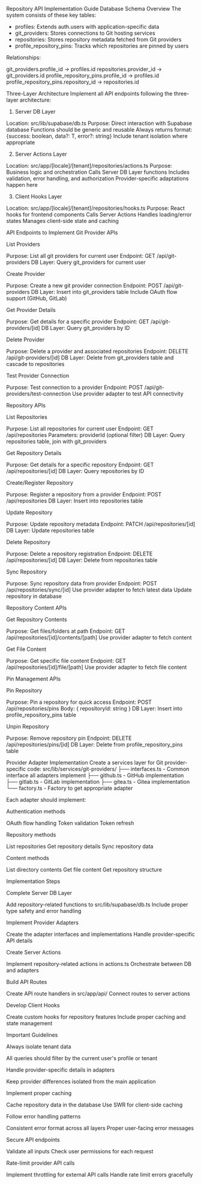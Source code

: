 Repository API Implementation Guide
Database Schema Overview
The system consists of these key tables:
- profiles: Extends auth.users with application-specific data
- git_providers: Stores connections to Git hosting services 
- repositories: Stores repository metadata fetched from Git providers
- profile_repository_pins: Tracks which repositories are pinned by users

Relationships:

git_providers.profile_id → profiles.id
repositories.provider_id → git_providers.id
profile_repository_pins.profile_id → profiles.id
profile_repository_pins.repository_id → repositories.id

Three-Layer Architecture
Implement all API endpoints following the three-layer architecture:
1. Server DB Layer

Location: src/lib/supabase/db.ts
Purpose: Direct interaction with Supabase database
Functions should be generic and reusable
Always returns format: {success: boolean, data?: T, error?: string}
Include tenant isolation where appropriate

2. Server Actions Layer

Location: src/app/[locale]/[tenant]/repositories/actions.ts
Purpose: Business logic and orchestration
Calls Server DB Layer functions
Includes validation, error handling, and authorization
Provider-specific adaptations happen here

3. Client Hooks Layer

Location: src/app/[locale]/[tenant]/repositories/hooks.ts
Purpose: React hooks for frontend components
Calls Server Actions
Handles loading/error states
Manages client-side state and caching

API Endpoints to Implement
Git Provider APIs


List Providers

Purpose: List all git providers for current user
Endpoint: GET /api/git-providers
DB Layer: Query git_providers for current user



Create Provider

Purpose: Create a new git provider connection
Endpoint: POST /api/git-providers
DB Layer: Insert into git_providers table
Include OAuth flow support (GitHub, GitLab)



Get Provider Details

Purpose: Get details for a specific provider
Endpoint: GET /api/git-providers/[id]
DB Layer: Query git_providers by ID



Delete Provider

Purpose: Delete a provider and associated repositories
Endpoint: DELETE /api/git-providers/[id]
DB Layer: Delete from git_providers table and cascade to repositories



Test Provider Connection

Purpose: Test connection to a provider
Endpoint: POST /api/git-providers/test-connection
Use provider adapter to test API connectivity



Repository APIs


List Repositories

Purpose: List all repositories for current user
Endpoint: GET /api/repositories
Parameters: providerId (optional filter)
DB Layer: Query repositories table, join with git_providers



Get Repository Details

Purpose: Get details for a specific repository
Endpoint: GET /api/repositories/[id]
DB Layer: Query repositories by ID



Create/Register Repository

Purpose: Register a repository from a provider
Endpoint: POST /api/repositories
DB Layer: Insert into repositories table



Update Repository

Purpose: Update repository metadata
Endpoint: PATCH /api/repositories/[id]
DB Layer: Update repositories table



Delete Repository

Purpose: Delete a repository registration
Endpoint: DELETE /api/repositories/[id]
DB Layer: Delete from repositories table



Sync Repository

Purpose: Sync repository data from provider
Endpoint: POST /api/repositories/sync/[id]
Use provider adapter to fetch latest data
Update repository in database



Repository Content APIs


Get Repository Contents

Purpose: Get files/folders at path
Endpoint: GET /api/repositories/[id]/contents/[path]
Use provider adapter to fetch content



Get File Content

Purpose: Get specific file content
Endpoint: GET /api/repositories/[id]/file/[path]
Use provider adapter to fetch file content



Pin Management APIs


Pin Repository

Purpose: Pin a repository for quick access
Endpoint: POST /api/repositories/pins
Body: { repositoryId: string }
DB Layer: Insert into profile_repository_pins table



Unpin Repository

Purpose: Remove repository pin
Endpoint: DELETE /api/repositories/pins/[id]
DB Layer: Delete from profile_repository_pins table



Provider Adapter Implementation
Create a services layer for Git provider-specific code:
src/lib/services/git-providers/
  ├── interfaces.ts  - Common interface all adapters implement
  ├── github.ts      - GitHub implementation
  ├── gitlab.ts      - GitLab implementation
  ├── gitea.ts       - Gitea implementation
  └── factory.ts     - Factory to get appropriate adapter

Each adapter should implement:


Authentication methods

OAuth flow handling
Token validation
Token refresh



Repository methods

List repositories
Get repository details
Sync repository data



Content methods

List directory contents
Get file content
Get repository structure



Implementation Steps


Complete Server DB Layer

Add repository-related functions to src/lib/supabase/db.ts
Include proper type safety and error handling



Implement Provider Adapters

Create the adapter interfaces and implementations
Handle provider-specific API details



Create Server Actions

Implement repository-related actions in actions.ts
Orchestrate between DB and adapters



Build API Routes

Create API route handlers in src/app/api/
Connect routes to server actions



Develop Client Hooks

Create custom hooks for repository features
Include proper caching and state management



Important Guidelines


Always isolate tenant data

All queries should filter by the current user's profile or tenant



Handle provider-specific details in adapters

Keep provider differences isolated from the main application



Implement proper caching

Cache repository data in the database
Use SWR for client-side caching



Follow error handling patterns

Consistent error format across all layers
Proper user-facing error messages



Secure API endpoints

Validate all inputs
Check user permissions for each request



Rate-limit provider API calls

Implement throttling for external API calls
Handle rate limit errors gracefully